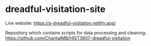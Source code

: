 # dreadful-visitation-site

Live website: https://a-dreadful-visitation.netlify.app/

Repository which contains scripts for data processing and cleaning: https://github.com/ChantalMB/HIST3907-dreadful-visitation 
